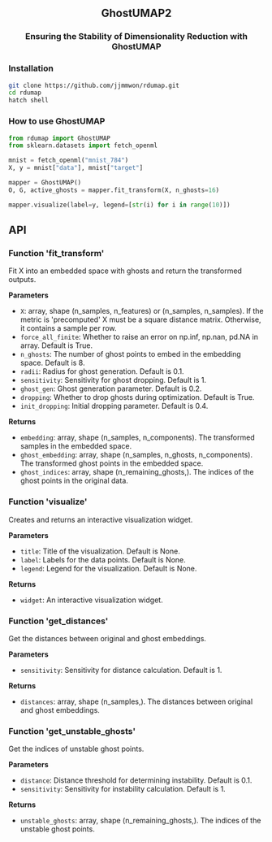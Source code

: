 <p align="center">
  <h2 align="center">GhostUMAP2</h2>
	<h3 align="center">Ensuring the Stability of Dimensionality Reduction with GhostUMAP</h3>
</p>

### Installation

```Bash
git clone https://github.com/jjmmwon/rdumap.git
cd rdumap
hatch shell
```

### How to use GhostUMAP
```Python
from rdumap import GhostUMAP
from sklearn.datasets import fetch_openml

mnist = fetch_openml("mnist_784")
X, y = mnist["data"], mnist["target"]

mapper = GhostUMAP()
O, G, active_ghosts = mapper.fit_transform(X, n_ghosts=16) 

mapper.visualize(label=y, legend=[str(i) for i in range(10)])
```


## API
### Function 'fit_transform'
Fit X into an embedded space with ghosts and return the transformed outputs.

**Parameters**
- `X`: array, shape (n_samples, n_features) or (n_samples, n_samples). If the metric is 'precomputed' X must be a square distance matrix. Otherwise, it contains a sample per row.
- `force_all_finite`: Whether to raise an error on np.inf, np.nan, pd.NA in array. Default is True.
- `n_ghosts`: The number of ghost points to embed in the embedding space. Default is 8.
- `radii`: Radius for ghost generation. Default is 0.1.
- `sensitivity`: Sensitivity for ghost dropping. Default is 1.
- `ghost_gen`: Ghost generation parameter. Default is 0.2.
- `dropping`: Whether to drop ghosts during optimization. Default is True.
- `init_dropping`: Initial dropping parameter. Default is 0.4.

**Returns**
- `embedding`: array, shape (n_samples, n_components). The transformed samples in the embedded space.
- `ghost_embedding`: array, shape (n_samples, n_ghosts, n_components). The transformed ghost points in the embedded space.
- `ghost_indices`: array, shape (n_remaining_ghosts,). The indices of the ghost points in the original data.

### Function 'visualize'
Creates and returns an interactive visualization widget.

**Parameters**
- `title`: Title of the visualization. Default is None.
- `label`: Labels for the data points. Default is None.
- `legend`: Legend for the visualization. Default is None.

**Returns**
- `widget`: An interactive visualization widget.

### Function 'get_distances'
Get the distances between original and ghost embeddings.

**Parameters**
- `sensitivity`: Sensitivity for distance calculation. Default is 1.

**Returns**
- `distances`: array, shape (n_samples,). The distances between original and ghost embeddings.

### Function 'get_unstable_ghosts'
Get the indices of unstable ghost points.

**Parameters**
- `distance`: Distance threshold for determining instability. Default is 0.1.
- `sensitivity`: Sensitivity for instability calculation. Default is 1.

**Returns**
- `unstable_ghosts`: array, shape (n_remaining_ghosts,). The indices of the unstable ghost points.





